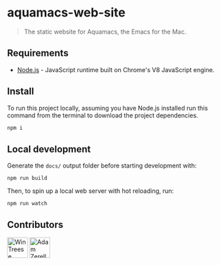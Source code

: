 # aquamacs-web-site

> The static website for Aquamacs, the Emacs for the Mac.

## Requirements

- [Node.js](https://nodejs.org/en/download/) - JavaScript runtime built on Chrome's V8 JavaScript engine.

## Install

To run this project locally, assuming you have Node.js installed run this command from the terminal to download the project dependencies.

```js
npm i
```

## Local development

Generate the `docs/` output folder before starting development with:

```
npm run build
```

Then, to spin up a local web server with hot reloading, run:

```
npm run watch
```

## Contributors

<div style="display:inline;">
  <a href="https://github.com/treese"><img width="48" height="48" src="https://avatars0.githubusercontent.com/u/183602?s=460&v=4" alt="Win Treese"/></a>
  <a href="https://github.com/adamzerella"><img width="48" height="48" src="https://avatars0.githubusercontent.com/u/1501560?s=460&v=4" alt="Adam Zerella"/></a>
</div>